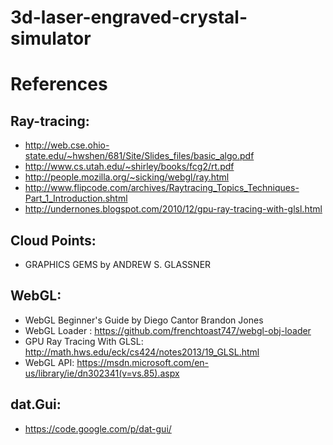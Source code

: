# 3d-laser-engraved-crystal-simulator

# References


## Ray-tracing:
- http://web.cse.ohio-state.edu/~hwshen/681/Site/Slides_files/basic_algo.pdf
- http://www.cs.utah.edu/~shirley/books/fcg2/rt.pdf
- http://people.mozilla.org/~sicking/webgl/ray.html
- http://www.flipcode.com/archives/Raytracing_Topics_Techniques-Part_1_Introduction.shtml
- http://undernones.blogspot.com/2010/12/gpu-ray-tracing-with-glsl.html

## Cloud Points:
- GRAPHICS GEMS by ANDREW S. GLASSNER  

## WebGL:
- WebGL Beginner's Guide by Diego Cantor Brandon Jones  
- WebGL Loader : https://github.com/frenchtoast747/webgl-obj-loader
- GPU Ray Tracing With GLSL: http://math.hws.edu/eck/cs424/notes2013/19_GLSL.html
-  WebGL API: https://msdn.microsoft.com/en-us/library/ie/dn302341(v=vs.85).aspx

## dat.Gui:
- https://code.google.com/p/dat-gui/
